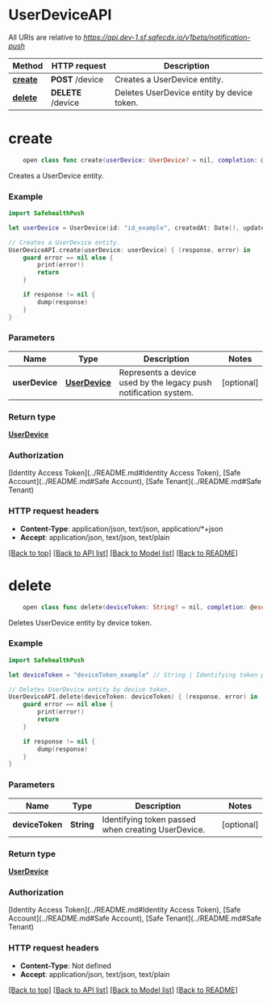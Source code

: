 # UserDeviceAPI

All URIs are relative to *https://api.dev-1.sf.safecdx.io/v1beta/notification-push*

Method | HTTP request | Description
------------- | ------------- | -------------
[**create**](UserDeviceAPI.md#create) | **POST** /device | Creates a UserDevice entity.
[**delete**](UserDeviceAPI.md#delete) | **DELETE** /device | Deletes UserDevice entity by device token.


# **create**
```swift
    open class func create(userDevice: UserDevice? = nil, completion: @escaping (_ data: UserDevice?, _ error: Error?) -> Void)
```

Creates a UserDevice entity.

### Example
```swift
import SafehealthPush

let userDevice = UserDevice(id: "id_example", createdAt: Date(), updatedAt: Date(), deviceId: "deviceId_example", appVersion: "appVersion_example", deviceModel: "deviceModel_example", deviceToken: "deviceToken_example", deviceType: "deviceType_example", idfaId: "idfaId_example", isLoggedIn: false, osVersion: "osVersion_example", voipToken: "voipToken_example", userId: "userId_example", tenantId: "tenantId_example", userUUID: "userUUID_example", nationalHealthId: "nationalHealthId_example", language: "language_example") // UserDevice | Represents a device used by the legacy push notification system. (optional)

// Creates a UserDevice entity.
UserDeviceAPI.create(userDevice: userDevice) { (response, error) in
    guard error == nil else {
        print(error!)
        return
    }

    if response != nil {
        dump(response)
    }
}
```

### Parameters

Name | Type | Description  | Notes
------------- | ------------- | ------------- | -------------
 **userDevice** | [**UserDevice**](UserDevice.md) | Represents a device used by the legacy push notification system. | [optional] 

### Return type

[**UserDevice**](UserDevice.md)

### Authorization

[Identity Access Token](../README.md#Identity Access Token), [Safe Account](../README.md#Safe Account), [Safe Tenant](../README.md#Safe Tenant)

### HTTP request headers

 - **Content-Type**: application/json, text/json, application/*+json
 - **Accept**: application/json, text/json, text/plain

[[Back to top]](#) [[Back to API list]](../README.md#api-endpoints) [[Back to Model list]](../README.md#models) [[Back to README]](../README.md)

# **delete**
```swift
    open class func delete(deviceToken: String? = nil, completion: @escaping (_ data: UserDevice?, _ error: Error?) -> Void)
```

Deletes UserDevice entity by device token.

### Example
```swift
import SafehealthPush

let deviceToken = "deviceToken_example" // String | Identifying token passed when creating UserDevice. (optional)

// Deletes UserDevice entity by device token.
UserDeviceAPI.delete(deviceToken: deviceToken) { (response, error) in
    guard error == nil else {
        print(error!)
        return
    }

    if response != nil {
        dump(response)
    }
}
```

### Parameters

Name | Type | Description  | Notes
------------- | ------------- | ------------- | -------------
 **deviceToken** | **String** | Identifying token passed when creating UserDevice. | [optional] 

### Return type

[**UserDevice**](UserDevice.md)

### Authorization

[Identity Access Token](../README.md#Identity Access Token), [Safe Account](../README.md#Safe Account), [Safe Tenant](../README.md#Safe Tenant)

### HTTP request headers

 - **Content-Type**: Not defined
 - **Accept**: application/json, text/json, text/plain

[[Back to top]](#) [[Back to API list]](../README.md#api-endpoints) [[Back to Model list]](../README.md#models) [[Back to README]](../README.md)

